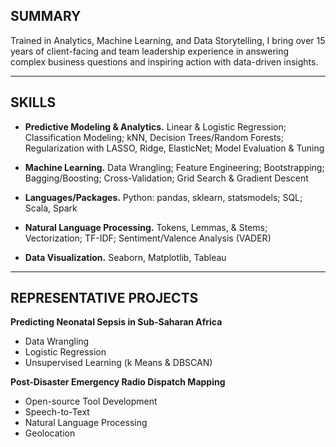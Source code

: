 ## SUMMARY

Trained in Analytics, Machine Learning, and Data Storytelling, I bring over 15 years of client-facing and team leadership experience in answering complex business questions and inspiring action with data-driven insights.

---

## SKILLS

- **Predictive Modeling & Analytics.** Linear & Logistic Regression; Classification Modeling; kNN, Decision Trees/Random Forests; Regularization with LASSO, Ridge, ElasticNet; Model Evaluation & Tuning

- **Machine Learning.** Data Wrangling; Feature Engineering; Bootstrapping; Bagging/Boosting; Cross-Validation; Grid Search & Gradient Descent

- **Languages/Packages.** Python: pandas, sklearn, statsmodels; SQL;  Scala, Spark

- **Natural Language Processing.** Tokens, Lemmas, & Stems; Vectorization; TF-IDF; Sentiment/Valence Analysis (VADER)

- **Data Visualization.** Seaborn, Matplotlib, Tableau

---

## REPRESENTATIVE PROJECTS

**Predicting Neonatal Sepsis in Sub-Saharan Africa**
  - Data Wrangling
  - Logistic Regression
  - Unsupervised Learning (k Means & DBSCAN)

**Post-Disaster Emergency Radio Dispatch Mapping**
  - Open-source Tool Development
  - Speech-to-Text
  - Natural Language Processing
  - Geolocation
